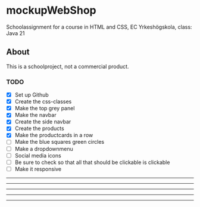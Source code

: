 # mockupWebShop
Schoolassignment for a course in HTML and CSS, EC Yrkeshögskola, class: Java 21

## About
This is a schoolproject, not a commercial product. 

### TODO 
- [x] Set up Github
- [x] Create the css-classes
- [x] Make the top grey panel
- [x] Make the navbar
- [x] Create the side navbar
- [x] Create the products
- [x] Make the productcards in  a row 
- [ ] Make the blue squares green circles
- [ ] Make a dropdownmenu
- [ ] Social media icons
- [ ] Be sure to check so that all that should be clickable is clickable 
- [ ] Make it responsive 
---
---
---
---
---
